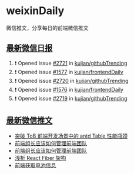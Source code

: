 # weixinDaily
微信推文，分享每日的前端微信推文

## [最新微信日报](https://github.com/kujian/weixinDaily/issues)

<!--START_SECTION:activity-->
1. ❗ Opened issue [#2721](https://github.com/kujian/githubTrending/issues/2721) in [kujian/githubTrending](https://github.com/kujian/githubTrending)
2. ❗ Opened issue [#1577](https://github.com/kujian/frontendDaily/issues/1577) in [kujian/frontendDaily](https://github.com/kujian/frontendDaily)
3. ❗ Opened issue [#2720](https://github.com/kujian/githubTrending/issues/2720) in [kujian/githubTrending](https://github.com/kujian/githubTrending)
4. ❗ Opened issue [#1576](https://github.com/kujian/frontendDaily/issues/1576) in [kujian/frontendDaily](https://github.com/kujian/frontendDaily)
5. ❗ Opened issue [#2719](https://github.com/kujian/githubTrending/issues/2719) in [kujian/githubTrending](https://github.com/kujian/githubTrending)
<!--END_SECTION:activity-->


## [最新微信推文](https://weixin.qdkfweb.cn/)

<!-- BLOG-POST-LIST:START -->
- [突破 ToB 前端开发场景中的 antd Table 性能瓶颈](https://weixin.qdkfweb.cn/38753.html)
- [前端组长应该如何管理前端团队](https://weixin.qdkfweb.cn/38756.html)
- [前端组长应该如何管理前端团队](https://weixin.qdkfweb.cn/38708.html)
- [浅析 React Fiber 架构](https://weixin.qdkfweb.cn/38709.html)
- [前端获取电池信息](https://weixin.qdkfweb.cn/38741.html)
<!-- BLOG-POST-LIST:END -->